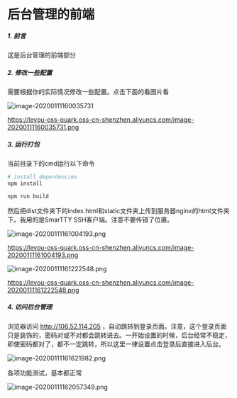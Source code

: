 # 后台管理的前端

##### 1. 前言

这是后台管理的前端部分

##### 2. 修改一些配置

需要根据你的实际情况修改一些配置。点击下面的看图片看

![image-20200111160035731](https://leyou-oss-quark.oss-cn-shenzhen.aliyuncs.com/image-20200111160035731.png)

https://leyou-oss-quark.oss-cn-shenzhen.aliyuncs.com/image-20200111160035731.png

##### 3. 运行打包

当前目录下的cmd运行以下命令

``` bash
# install dependencies
npm install

npm run build

```

然后把dist文件夹下的index.html和static文件夹上传到服务器nginx的html文件夹下。我用的是SmarTTY SSH客户端。注意不要传错了位置。

![image-20200111161004193.png](https://leyou-oss-quark.oss-cn-shenzhen.aliyuncs.com/image-20200111161004193.png)

https://leyou-oss-quark.oss-cn-shenzhen.aliyuncs.com/image-20200111161004193.png

![image-20200111161222548.png](https://leyou-oss-quark.oss-cn-shenzhen.aliyuncs.com/image-20200111161222548.png)

https://leyou-oss-quark.oss-cn-shenzhen.aliyuncs.com/image-20200111161222548.png

##### 4. 访问后台管理

浏览器访问 http://106.52.114.205 ，自动跳转到登录页面。注意，这个登录页面只是装饰的，密码对或不对都会跳转进去。一开始设置的时候，后台经常不稳定，即使密码都对了，都不一定跳转，所以这里一律设置点击登录后直接进入后台。



![image-20200111161621982.png](https://leyou-oss-quark.oss-cn-shenzhen.aliyuncs.com/image-20200111161621982.png)

各项功能测试，基本都正常

![image-20200111162057349.png](https://leyou-oss-quark.oss-cn-shenzhen.aliyuncs.com/image-20200111162057349.png)
